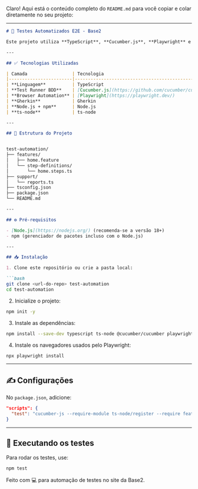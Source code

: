 Claro! Aqui está o conteúdo completo do `README.md` para você copiar e colar diretamente no seu projeto:

---

```markdown
# 🧪 Testes Automatizados E2E - Base2

Este projeto utiliza **TypeScript**, **Cucumber.js**, **Playwright** e **Gherkin** para testar comportamentos no site [base2.com.br](https://base2.com.br).

---

## ✅ Tecnologias Utilizadas

| Camada                 | Tecnologia                                             | Finalidade                                                    |
|------------------------|--------------------------------------------------------|----------------------------------------------------------------|
| **Linguagem**          | TypeScript                                             | Escrita tipada, moderna e segura para testes                  |
| **Test Runner BDD**    | [Cucumber.js](https://github.com/cucumber/cucumber-js) | Executa cenários `.feature` escritos em Gherkin               |
| **Browser Automation** | [Playwright](https://playwright.dev/)                  | Automatiza testes de navegador com Chromium, Firefox e WebKit |
| **Gherkin**            | Gherkin                                                | Linguagem legível para definir comportamentos (cenários BDD)  |
| **Node.js + npm**      | Node.js                                                | Ambiente de execução e gerenciamento de dependências          |
| **ts-node**            | ts-node                                                | Executa arquivos TypeScript diretamente                       |

---

## 📂 Estrutura do Projeto


test-automation/
├── features/
│   ├── home.feature
│   └── step-definitions/
│       └── home.steps.ts
├── support/
│   └── reports.ts
├── tsconfig.json
├── package.json
└── README.md

---

## ⚙️ Pré-requisitos

- [Node.js](https://nodejs.org/) (recomenda-se a versão 18+)
- npm (gerenciador de pacotes incluso com o Node.js)

---

## 📥 Instalação

1. Clone este repositório ou crie a pasta local:

```bash
git clone <url-do-repo> test-automation
cd test-automation
````

2. Inicialize o projeto:

```bash
npm init -y
```

3. Instale as dependências:

```bash
npm install --save-dev typescript ts-node @cucumber/cucumber playwright
```

4. Instale os navegadores usados pelo Playwright:

```bash
npx playwright install
```

---

## ✍️ Configurações

No `package.json`, adicione:

```json
"scripts": {
  "test": "cucumber-js --require-module ts-node/register --require features/**/*.ts"
}
```

---

## 🚀 Executando os testes

Para rodar os testes, use:

```bash
npm test
```

Feito com 💻 para automação de testes no site da Base2.

